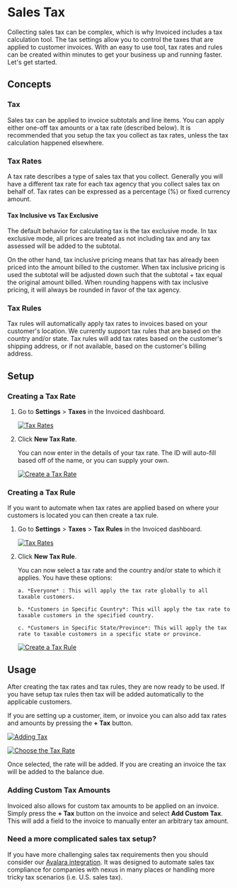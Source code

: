# Sales Tax

Collecting sales tax can be complex, which is why Invoiced includes a tax calculation tool. The tax settings allow you to control the taxes that are applied to customer invoices. With an easy to use tool, tax rates and rules can be created within minutes to get your business up and running faster. Let's get started.

## Concepts

### Tax

Sales tax can be applied to invoice subtotals and line items. You can apply either one-off tax amounts or a tax rate (described below). It is recommended that you setup the tax you collect as tax rates, unless the tax calculation happened elsewhere.

### Tax Rates

A tax rate describes a type of sales tax that you collect. Generally you will have a different tax rate for each tax agency that you collect sales tax on behalf of. Tax rates can be expressed as a percentage (%) or fixed currency amount.

#### Tax Inclusive vs Tax Exclusive

The default behavior for calculating tax is the tax exclusive mode. In tax exclusive mode, all prices are treated as not including tax and any tax assessed will be added to the subtotal.

On the other hand, tax inclusive pricing means that tax has already been priced into the amount billed to the customer. When tax inclusive pricing is used the subtotal will be adjusted down such that the subtotal + tax equal the original amount billed. When rounding happens with tax inclusive pricing, it will always be rounded in favor of the tax agency.

### Tax Rules

Tax rules will automatically apply tax rates to invoices based on your customer's location. We currently support tax rules that are based on the country and/or state. Tax rules will add tax rates based on the customer's shipping address, or if not available, based on the customer's billing address.

## Setup

### Creating a Tax Rate 

1. Go to **Settings** > **Taxes** in the Invoiced dashboard.

   [![Tax Rates](../img/tax-rates.png)](../img/tax-rates.png)

2. Click **New Tax Rate**.

   You can now enter in the details of your tax rate. The ID will auto-fill based off of the name, or you can supply your own.

   [![Create a Tax Rate](../img/create-tax-rate.png)](../img/create-tax-rate.png)

### Creating a Tax Rule

If you want to automate when tax rates are applied based on where your customers is located you can then create a tax rule.

1. Go to **Settings** > **Taxes** > **Tax Rules** in the Invoiced dashboard.

   [![Tax Rates](../img/tax-rules.png)](../img/tax-rules.png)

2. Click **New Tax Rule**.

   You can now select a tax rate and the country and/or state to which it applies. You have these options:

       a. *Everyone* : This will apply the tax rate globally to all taxable customers.

       b. *Customers in Specific Country*: This will apply the tax rate to taxable customers in the specified country.

       c. *Customers in Specific State/Province*: This will apply the tax rate to taxable customers in a specific state or province.

   [![Create a Tax Rule](../img/create-tax-rule.png)](../img/create-tax-rule.png)

## Usage

After creating the tax rates and tax rules, they are now ready to be used. If you have setup tax rules then tax will be added automatically to the applicable customers.

If you are setting up a customer, item, or invoice you can also add tax rates and amounts by pressing the **+ Tax** button.

[![Adding Tax](../img/taxing.png)](../img/taxing.png)

[![Choose the Tax Rate](../img/choose-tax.png)](../img/choose-tax.png)

Once selected, the rate will be added. If you are creating an invoice the tax will be added to the balance due.

### Adding Custom Tax Amounts

Invoiced also allows for custom tax amounts to be applied on an invoice. Simply press the **+ Tax** button on the invoice and select **Add Custom Tax**. This will add a field to the invoice to manually enter an arbitrary tax amount.

### Need a more complicated sales tax setup?

If you have more challenging sales tax requirements then you should consider our [Avalara integration](/docs/integrations/avalara). It was designed to automate sales tax compliance for companies with nexus in many places or handling more tricky tax scenarios (i.e. U.S. sales tax).
